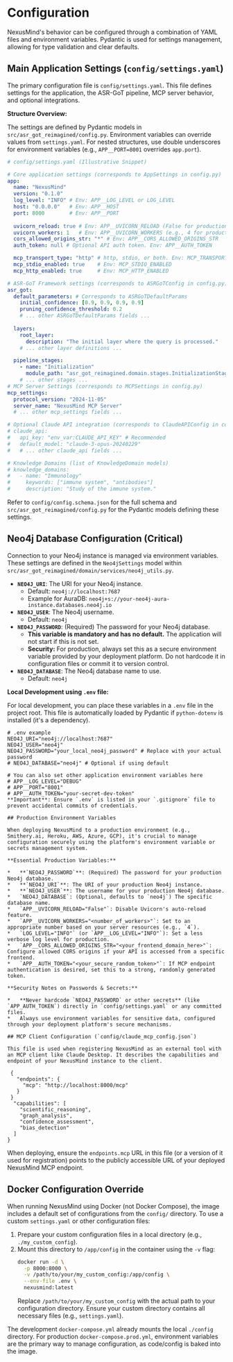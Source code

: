 # Configuration

NexusMind's behavior can be configured through a combination of YAML files and environment variables. Pydantic is used for settings management, allowing for type validation and clear defaults.

## Main Application Settings (`config/settings.yaml`)

The primary configuration file is `config/settings.yaml`. This file defines settings for the application, the ASR-GoT pipeline, MCP server behavior, and optional integrations.

**Structure Overview:**

The settings are defined by Pydantic models in `src/asr_got_reimagined/config.py`. Environment variables can override values from `settings.yaml`. For nested structures, use double underscores for environment variables (e.g., `APP__PORT=8001` overrides `app.port`).

```yaml
# config/settings.yaml (Illustrative Snippet)

# Core application settings (corresponds to AppSettings in config.py)
app:
  name: "NexusMind"
  version: "0.1.0"
  log_level: "INFO" # Env: APP__LOG_LEVEL or LOG_LEVEL
  host: "0.0.0.0"   # Env: APP__HOST
  port: 8000        # Env: APP__PORT
  
  uvicorn_reload: true # Env: APP__UVICORN_RELOAD (False for production)
  uvicorn_workers: 1   # Env: APP__UVICORN_WORKERS (e.g., 4 for production)
  cors_allowed_origins_str: "*" # Env: APP__CORS_ALLOWED_ORIGINS_STR
  auth_token: null # Optional API auth token. Env: APP__AUTH_TOKEN

  mcp_transport_type: "http" # http, stdio, or both. Env: MCP_TRANSPORT_TYPE
  mcp_stdio_enabled: true    # Env: MCP_STDIO_ENABLED
  mcp_http_enabled: true     # Env: MCP_HTTP_ENABLED

# ASR-GoT Framework settings (corresponds to ASRGoTConfig in config.py)
asr_got:
  default_parameters: # Corresponds to ASRGoTDefaultParams
    initial_confidence: [0.9, 0.9, 0.9, 0.9]
    pruning_confidence_threshold: 0.2
    # ... other ASRGoTDefaultParams fields ...
  
  layers:
    root_layer:
      description: "The initial layer where the query is processed."
    # ... other layer definitions ...

  pipeline_stages:
    - name: "Initialization"
      module_path: "asr_got_reimagined.domain.stages.InitializationStage"
    # ... other stages ...
# MCP Server Settings (corresponds to MCPSettings in config.py)
mcp_settings:
  protocol_version: "2024-11-05"
  server_name: "NexusMind MCP Server"
  # ... other mcp_settings fields ...

# Optional Claude API integration (corresponds to ClaudeAPIConfig in config.py)
# claude_api:
#   api_key: "env_var:CLAUDE_API_KEY" # Recommended
#   default_model: "claude-3-opus-20240229"
#   # ... other claude_api fields ...

# Knowledge Domains (list of KnowledgeDomain models)
# knowledge_domains:
#   - name: "Immunology"
#     keywords: ["immune system", "antibodies"]
#     description: "Study of the immune system."
```

Refer to `config/config.schema.json` for the full schema and `src/asr_got_reimagined/config.py` for the Pydantic models defining these settings.

## Neo4j Database Configuration (Critical)

Connection to your Neo4j instance is managed via environment variables. These settings are defined in the `Neo4jSettings` model within `src/asr_got_reimagined/domain/services/neo4j_utils.py`.

*   **`NEO4J_URI`**: The URI for your Neo4j instance.
    *   Default: `neo4j://localhost:7687`
    *   Example for AuraDB: `neo4j+s://your-neo4j-aura-instance.databases.neo4j.io`
*   **`NEO4J_USER`**: The Neo4j username.
    *   Default: `neo4j`
*   **`NEO4J_PASSWORD`**: (Required) The password for your Neo4j database.
    *   **This variable is mandatory and has no default.** The application will not start if this is not set.
    *   **Security:** For production, always set this as a secure environment variable provided by your deployment platform. Do not hardcode it in configuration files or commit it to version control.
*   **`NEO4J_DATABASE`**: The Neo4j database name to use.
    *   Default: `neo4j`

**Local Development using `.env` file:**

For local development, you can place these variables in a `.env` file in the project root. This file is automatically loaded by Pydantic if `python-dotenv` is installed (it's a dependency).

```env
# .env example
NEO4J_URI="neo4j://localhost:7687"
NEO4J_USER="neo4j"
NEO4J_PASSWORD="your_local_neo4j_password" # Replace with your actual password
# NEO4J_DATABASE="neo4j" # Optional if using default

# You can also set other application environment variables here
# APP__LOG_LEVEL="DEBUG"
# APP__PORT="8001"
# APP__AUTH_TOKEN="your-secret-dev-token"
**Important**: Ensure `.env` is listed in your `.gitignore` file to prevent accidental commits of credentials.

## Production Environment Variables

When deploying NexusMind to a production environment (e.g., Smithery.ai, Heroku, AWS, Azure, GCP), it's crucial to manage configuration securely using the platform's environment variable or secrets management system.

**Essential Production Variables:**

*   **`NEO4J_PASSWORD`**: (Required) The password for your production Neo4j database.
*   **`NEO4J_URI`**: The URI of your production Neo4j instance.
*   **`NEO4J_USER`**: The username for your production Neo4j database.
*   `NEO4J_DATABASE`: (Optional, defaults to `neo4j`) The specific database name.
*   `APP__UVICORN_RELOAD="False"`: Disable Uvicorn's auto-reload feature.
*   `APP__UVICORN_WORKERS="<number_of_workers>"`: Set to an appropriate number based on your server resources (e.g., `4`).
*   `LOG_LEVEL="INFO"` (or `APP__LOG_LEVEL="INFO"`): Set a less verbose log level for production.
*   `APP__CORS_ALLOWED_ORIGINS_STR="<your_frontend_domain_here>"`: Configure allowed CORS origins if your API is accessed from a specific frontend.
*   `APP__AUTH_TOKEN="<your_secure_random_token>"`: If MCP endpoint authentication is desired, set this to a strong, randomly generated token.

**Security Notes on Passwords & Secrets:**

*   **Never hardcode `NEO4J_PASSWORD` or other secrets** (like `APP_AUTH_TOKEN`) directly in `config/settings.yaml` or any committed files.
*   Always use environment variables for sensitive data, configured through your deployment platform's secure mechanisms.

## MCP Client Configuration (`config/claude_mcp_config.json`)

This file is used when registering NexusMind as an external tool with an MCP client like Claude Desktop. It describes the capabilities and endpoint of your NexusMind instance to the client.

 {
   "endpoints": {
     "mcp": "http://localhost:8000/mcp"
   }
 }
  "capabilities": [
    "scientific_reasoning",
    "graph_analysis",
    "confidence_assessment",
    "bias_detection"
  ]
}
```
When deploying, ensure the `endpoints.mcp` URL in this file (or a version of it used for registration) points to the publicly accessible URL of your deployed NexusMind MCP endpoint.

## Docker Configuration Override

When running NexusMind using Docker (not Docker Compose), the image includes a default set of configurations from the `config/` directory. To use a custom `settings.yaml` or other configuration files:

1.  Prepare your custom configuration files in a local directory (e.g., `./my_custom_config`).
2.  Mount this directory to `/app/config` in the container using the `-v` flag:
    ```bash
    docker run -d \
      -p 8000:8000 \
      -v /path/to/your/my_custom_config:/app/config \
      --env-file .env \
      nexusmind:latest 
    ```
    Replace `/path/to/your/my_custom_config` with the actual path to your configuration directory.
    Ensure your custom directory contains all necessary files (e.g., `settings.yaml`).

The development `docker-compose.yml` already mounts the local `./config` directory. For production `docker-compose.prod.yml`, environment variables are the primary way to manage configuration, as code/config is baked into the image.
